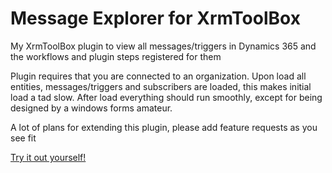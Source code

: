 # Message Explorer for XrmToolBox
My XrmToolBox plugin to view all messages/triggers in Dynamics 365 and the workflows and plugin steps registered for them

Plugin requires that you are connected to an organization.
Upon load all entities, messages/triggers and subscribers are loaded, this makes initial load a tad slow.
After load everything should run smoothly, except for being designed by a windows forms amateur.

A lot of plans for extending this plugin, please add feature requests as you see fit

<a href="https://www.xrmtoolbox.com/plugins/MessageExplorer/" target="_blank">Try it out yourself!</a>
